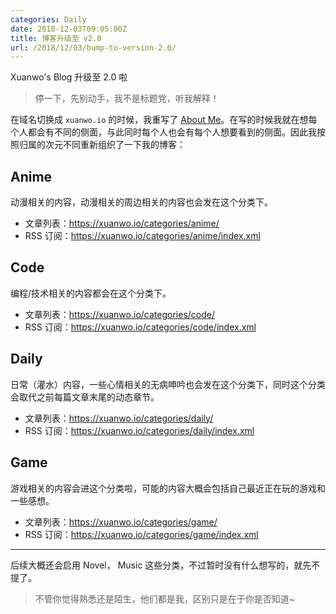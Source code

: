 ```yaml
---
categories: Daily
date: 2018-12-03T09:05:00Z
title: 博客升级至 v2.0
url: /2018/12/03/bump-to-version-2.0/
---
```


Xuanwo's Blog 升级至 2.0 啦

<!--more-->

> 停一下，先别动手，我不是标题党，听我解释！

在域名切换成 `xuanwo.io` 的时候，我重写了 [About Me](https://xuanwo.io/about/)。在写的时候我就在想每个人都会有不同的侧面，与此同时每个人也会有每个人想要看到的侧面。因此我按照归属的次元不同重新组织了一下我的博客：

## Anime

动漫相关的内容，动漫相关的周边相关的内容也会发在这个分类下。

- 文章列表：<https://xuanwo.io/categories/anime/>
- RSS 订阅：<https://xuanwo.io/categories/anime/index.xml>

## Code

编程/技术相关的内容都会在这个分类下。

- 文章列表：<https://xuanwo.io/categories/code/>
- RSS 订阅：<https://xuanwo.io/categories/code/index.xml>

## Daily

日常（灌水）内容，一些心情相关的无病呻吟也会发在这个分类下，同时这个分类会取代之前每篇文章末尾的动态章节。

- 文章列表：<https://xuanwo.io/categories/daily/>
- RSS 订阅：<https://xuanwo.io/categories/daily/index.xml>

## Game

游戏相关的内容会进这个分类啦，可能的内容大概会包括自己最近正在玩的游戏和一些感想。

- 文章列表：<https://xuanwo.io/categories/game/>
- RSS 订阅：<https://xuanwo.io/categories/game/index.xml>

---

后续大概还会启用 Novel， Music 这些分类，不过暂时没有什么想写的，就先不提了。

> 不管你觉得熟悉还是陌生，他们都是我，区别只是在于你是否知道~



